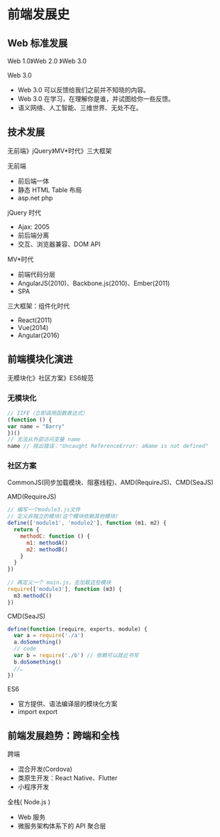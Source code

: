 # 前端发展史

## Web 标准发展

Web 1.0》Web 2.0 》Web 3.0

Web 3.0

- Web 3.0 可以反馈给我们之前并不知晓的内容。
- Web 3.0 在学习，在理解你是谁，并试图给你一些反馈。
- 语义网络、人工智能、三维世界、无处不在。

## 技术发展

无前端》jQuery》MV*时代》三大框架

无前端

- 前后端一体
- 静态 HTML Table 布局
- asp.net php

jQuery 时代

- Ajax: 2005
- 前后端分离
- 交互、浏览器兼容、DOM API

MV*时代

- 前端代码分层
- AngularJS(2010)、Backbone.js(2010)、Ember(2011)
- SPA

三大框架：组件化时代

- React(2011)
- Vue(2014)
- Angular(2016)

## 前端模块化演进

无模块化》社区方案》ES6规范

### 无模块化

```js
// IIFE（立即调用函数表达式）
(function () {
var name = "Barry"
})()
// 无法从外部访问变量 name
name // 抛出错误："Uncaught ReferenceError: aName is not defined"
```

### 社区方案

CommonJS(同步加载模块、阻塞线程)、AMD(RequireJS)、CMD(SeaJS)

AMD(RequireJS)

```js
// 编写一个module3.js文件
// 定义非独立的模块(这个模块依赖其他模块)
define(['module1', 'module2'], function (m1, m2) {
  return {
    methodC: function () {
      m1: methodA()
      m2: methodB()
    }
  }
})
				
// 再定义一个 main.js，去加载这些模块
require(['module3'], function (m3) {
  m3.methodC()
})
```

CMD(SeaJS)

```js
define(function (require, exports, module) {
  var a = require('./a')
  a.doSomething()
  // code
  var b = require('./b') // 依赖可以就近书写
  b.doSomething()
  //…
})
```

ES6

- 官方提供、语法编译层的模块化方案
- import export

## 前端发展趋势：跨端和全栈

跨端

- 混合开发(Cordova)
- 类原生开发：React Native、Flutter
- 小程序开发

全栈( Node.js )

- Web 服务
- 微服务架构体系下的 API 聚合层